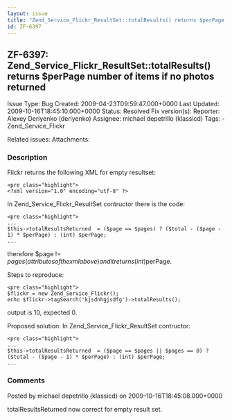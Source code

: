 ```yaml
---
layout: issue
title: "Zend_Service_Flickr_ResultSet::totalResults() returns $perPage number of items if no photos returned"
id: ZF-6397
---
```


ZF-6397: Zend\_Service\_Flickr\_ResultSet::totalResults() returns $perPage number of items if no photos returned
----------------------------------------------------------------------------------------------------------------

 Issue Type: Bug Created: 2009-04-23T09:59:47.000+0000 Last Updated: 2009-10-16T18:45:10.000+0000 Status: Resolved Fix version(s): 
 Reporter:  Alexey Deriyenko (deriyenko)  Assignee:  michael depetrillo (klassicd)  Tags: - Zend\_Service\_Flickr
 
 Related issues: 
 Attachments: 
### Description

Flickr returns the following XML for empty resultset:

 
    <pre class="highlight"> 
    <?xml version="1.0" encoding="utf-8" ?>


In Zend\_Service\_Flickr\_ResultSet contructor there is the code:

 
    <pre class="highlight">
    ...
    $this->totalResultsReturned  = ($page == $pages) ? ($total - ($page - 1) * $perPage) : (int) $perPage;
    ...


therefore $page != $pages (attributes of the xml above) and it returns (int)$perPage.

Steps to reproduce:

 
    <pre class="highlight">
    $flickr = new Zend_Service_Flickr();
    echo $flickr->tagSearch('kjsdnhgjsdfg')->totalResults();


output is 10, expected 0.

Proposed solution: In Zend\_Service\_Flickr\_ResultSet contructor:

 
    <pre class="highlight">
    ...
    $this->totalResultsReturned  = ($page == $pages || $pages == 0) ? ($total - ($page - 1) * $perPage) : (int) $perPage;
    ...


 

 

### Comments

Posted by michael depetrillo (klassicd) on 2009-10-16T18:45:08.000+0000

totalResultsReturned now correct for empty result set.

 

 